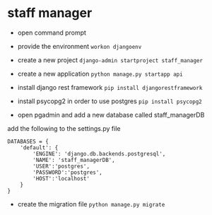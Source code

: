 # staff manager

- open command prompt 
- provide the environment
`workon djangoenv`

- create a new project
`django-admin startproject staff_manager`

- create a new application
`python manage.py startapp api`

- install django rest framework
`pip install djangorestframework`

- install psycopg2 in order to use postgres
`pip install psycopg2`

- open pgadmin and add a new database called staff_managerDB

add the following to the settings.py file
```
DATABASES = {
    'default': {
        'ENGINE': 'django.db.backends.postgresql',
        'NAME': 'staff_managerDB',
        'USER':'postgres',
        'PASSWORD':'postgres',
        'HOST':'localhost'
    }
}
```
- create the migration file
`python manage.py migrate`





